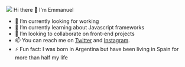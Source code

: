 
<!--
**vemmolinas/vemmolinas** is a ✨ _special_ ✨ repository because its `README.md` (this file) appears on your GitHub profile.
-->
![](https://media-exp1.licdn.com/dms/image/C4D16AQGksvbmjQIuaQ/profile-displaybackgroundimage-shrink_350_1400/0?e=1602720000&v=beta&t=ptNCFdyBj84_guBNkSoRJ1hygY8mmcUCF2yUC4whOgw)
Hi there 👋 I'm Emmanuel

<!-- -->
- 🔭 I’m currently looking for working 
- 🌱 I’m currently learning about Javascript frameworks
- 👯 I’m looking to collaborate on front-end projects
- 📫 You can reach me on [Twitter](https://twitter.com/vemmolinas) and [Instagram](https://instagram.com/vemmolinas).
- ⚡ Fun fact: I was born in Argentina but have been living in Spain for more than half my life
<!-- - 🤔 I’m looking for help with ... -->
<!-- - 💬 Ask me about ... -->
<!-- - 😄 Pronouns: ... -->


